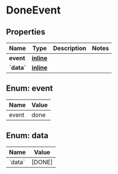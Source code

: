 
# DoneEvent

## Properties
Name | Type | Description | Notes
------------ | ------------- | ------------- | -------------
**event** | [**inline**](#Event) |  | 
**&#x60;data&#x60;** | [**inline**](#&#x60;Data&#x60;) |  | 


<a id="Event"></a>
## Enum: event
Name | Value
---- | -----
event | done


<a id="`Data`"></a>
## Enum: data
Name | Value
---- | -----
&#x60;data&#x60; | [DONE]



